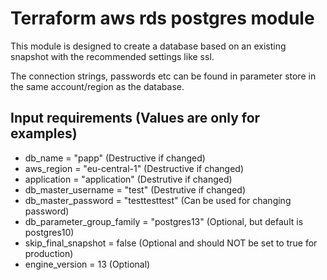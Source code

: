 # Terraform aws rds postgres module

This module is designed to create a database based on an existing snapshot with the recommended settings like ssl.

The connection strings, passwords etc can be found in parameter store in the same account/region as the database.

## Input requirements (Values are only for examples)

- db_name = "papp" (Destructive if changed)
- aws_region = "eu-central-1" (Destructive if changed)
- application = "application" (Destrutive if changed)
- db_master_username = "test" (Destrutive if changed)
- db_master_password = "testtesttest" (Can be used for changing password)
- db_parameter_group_family = "postgres13" (Optional, but default is postgres10)
- skip_final_snapshot = false (Optional and should NOT be set to true for production)
- engine_version = 13 (Optional)
